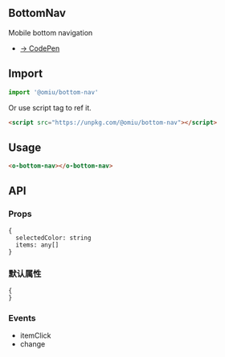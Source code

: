 ## BottomNav

Mobile bottom navigation

* [→ CodePen](https://codepen.io/omijs/pen/zYvdjEY)

## Import

```js
import '@omiu/bottom-nav'
```

Or use script tag to ref it.


```html
<script src="https://unpkg.com/@omiu/bottom-nav"></script>
```

## Usage

```html
<o-bottom-nav></o-bottom-nav>
```

## API

### Props

```tsx
{
  selectedColor: string
  items: any[]
}
```

### 默认属性

```tsx
{
}
```
### Events

* itemClick
* change
